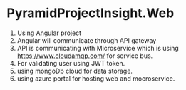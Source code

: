 # PyramidProjectInsight.Web
1. Using Angular project
2. Angular will communicate through API gateway 
3. API is communicating with Microservice which is using https://www.cloudamqp.com/ for service bus.
4. For validating user using JWT token.
5. using mongoDb cloud for data storage.
6. using azure portal for hosting web and mocroservice.